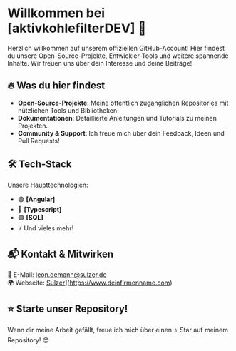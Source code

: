 # Willkommen bei [aktivkohlefilterDEV] 🚀

Herzlich willkommen auf unserem offiziellen GitHub-Account! Hier findest du unsere Open-Source-Projekte, Entwickler-Tools und weitere spannende Inhalte. Wir freuen uns über dein Interesse und deine Beiträge! 

## 🔥 Was du hier findest
- **Open-Source-Projekte**: Meine öffentlich zugänglichen Repositories mit nützlichen Tools und Bibliotheken.
- **Dokumentationen**: Detaillierte Anleitungen und Tutorials zu meinen Projekten.
- **Community & Support**: Ich freue mich über dein Feedback, Ideen und Pull Requests!

## 🛠 Tech-Stack
Unsere Haupttechnologien:
- 🟢 **[Angular]**
- 🔵 **[Typescript]**
- 🟣 **[SQL]**
- ⚡ Und vieles mehr!

## 📬 Kontakt & Mitwirken
📧 E-Mail: [leon.demann@sulzer.de](mailto:kontakt@deinfirmenname.com)  
🌍 Webseite: [Sulzer](https://www.sulzer.de/)](https://www.deinfirmenname.com)  

## ⭐ Starte unser Repository!
Wenn dir meine Arbeit gefällt, freue ich mich über einen ⭐ Star auf meinem Repository! 😊

